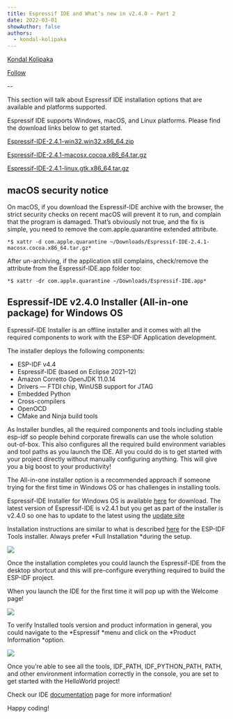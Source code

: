 ```yaml
---
title: Espressif IDE and What’s new in v2.4.0 — Part 2
date: 2022-03-01
showAuthor: false
authors: 
  - kondal-kolipaka
---
```

[Kondal Kolipaka](https://medium.com/@kondal.kolipaka?source=post_page-----e3b6c8de185c--------------------------------)

[Follow](https://medium.com/m/signin?actionUrl=https%3A%2F%2Fmedium.com%2F_%2Fsubscribe%2Fuser%2F4f2e7eb30782&operation=register&redirect=https%3A%2F%2Fblog.espressif.com%2Fespressif-ide-and-whats-new-in-v2-4-0-part-2-e3b6c8de185c&user=Kondal+Kolipaka&userId=4f2e7eb30782&source=post_page-4f2e7eb30782----e3b6c8de185c---------------------post_header-----------)

--

This section will talk about Espressif IDE installation options that are available and platforms supported.

Espressif IDE supports Windows, macOS, and Linux platforms. Please find the download links below to get started.

[Espressif-IDE-2.4.1-win32.win32.x86_64.zip](https://dl.espressif.com/dl/idf-eclipse-plugin/ide/Espressif-IDE-2.4.1-win32.win32.x86_64.zip)

[Espressif-IDE-2.4.1-macosx.cocoa.x86_64.tar.gz](https://dl.espressif.com/dl/idf-eclipse-plugin/ide/Espressif-IDE-2.4.1-macosx.cocoa.x86_64.tar.gz)

[Espressif-IDE-2.4.1-linux.gtk.x86_64.tar.gz](https://dl.espressif.com/dl/idf-eclipse-plugin/ide/Espressif-IDE-2.4.1-linux.gtk.x86_64.tar.gz)

## macOS security notice

On macOS, if you download the Espressif-IDE archive with the browser, the strict security checks on recent macOS will prevent it to run, and complain that the program is damaged. That’s obviously not true, and the fix is simple, you need to remove the com.apple.quarantine extended attribute.

```
*$ xattr -d com.apple.quarantine ~/Downloads/Espressif-IDE-2.4.1-macosx.cocoa.x86_64.tar.gz*
```

After un-archiving, if the application still complains, check/remove the attribute from the Espressif-IDE.app folder too:

```
*$ xattr -dr com.apple.quarantine ~/Downloads/Espressif-IDE.app*
```

## Espressif-IDE v2.4.0 Installer (All-in-one package) for Windows OS

Espressif-IDE Installer is an offline installer and it comes with all the required components to work with the ESP-IDF Application development.

The installer deploys the following components:

- ESP-IDF v4.4
- Espressif-IDE (based on Eclipse 2021–12)
- Amazon Corretto OpenJDK 11.0.14
- Drivers — FTDI chip, WinUSB support for JTAG
- Embedded Python
- Cross-compilers
- OpenOCD
- CMake and Ninja build tools

As Installer bundles, all the required components and tools including stable esp-idf so people behind corporate firewalls can use the whole solution out-of-box. This also configures all the required build environment variables and tool paths as you launch the IDE. All you could do is to get started with your project directly without manually configuring anything. This will give you a big boost to your productivity!

The All-in-one installer option is a recommended approach if someone trying for the first time in Windows OS or has challenges in installing tools.

Espressif-IDE Installer for Windows OS is available [here](https://dl.espressif.com/dl/esp-idf/) for download. The latest version of Espressif-IDE is v2.4.1 but you get as part of the installer is v2.4.0 so one has to update to the latest using the [update site](https://github.com/espressif/idf-eclipse-plugin#installing-idf-plugin-using-update-site-url)

Installation instructions are similar to what is described [here](https://docs.espressif.com/projects/esp-idf/en/latest/esp32/get-started/windows-setup.html#esp-idf-tools-installer) for the ESP-IDF Tools installer. Always prefer *Full Installation *during the setup.

![](https://miro.medium.com/v2/resize:fit:640/format:webp/1*iOu2eUIUT-ztR-wG9BUmGg.png)

Once the installation completes you could launch the Espressif-IDE from the desktop shortcut and this will pre-configure everything required to build the ESP-IDF project.

When you launch the IDE for the first time it will pop up with the Welcome page!

![](https://miro.medium.com/v2/resize:fit:640/format:webp/1*Tf6Pw9jYjmw86Dn1hUcqDA.png)

To verify Installed tools version and product information in general, you could navigate to the *Espressif *menu and click on the *Product Information *option.

![](https://miro.medium.com/v2/resize:fit:640/format:webp/1*vDH9cN4u5Z9jzXg_ZzSXqg.png)

Once you’re able to see all the tools, IDF_PATH, IDF_PYTHON_PATH, PATH, and other environment information correctly in the console, you are set to get started with the HelloWorld project!

Check our IDE [documentation](https://github.com/espressif/idf-eclipse-plugin#esp-idf-eclipse-plugin) page for more information!

Happy coding!
